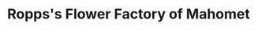 ---
title: "Ropps's Flower Factory of Mahomet"
url: /mahomet/roppss-flower-factory-of-mahomet/
shop: garden centre
---